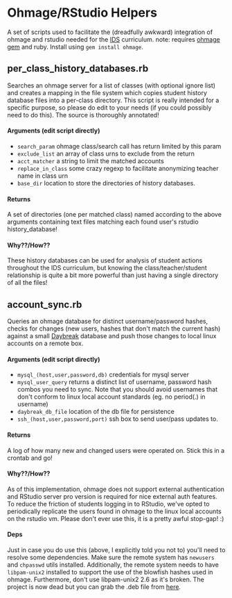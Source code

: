 # Ohmage/RStudio Helpers
A set of scripts used to facilitate the (dreadfully awkward) integration of ohmage and rstudio needed for the [IDS](https://wiki.mobilizingcs.org/ids) curriculum. note: requires [ohmage gem](github.com/ohmage/gem) and ruby. Install using `gem install ohmage`. 

## per_class_history_databases.rb
Searches an ohmage server for a list of classes (with optional ignore list) and creates a mapping in the file system which copies student history database files into a per-class directory. This script is really intended for a specific purpose, so please do edit to your needs (if you could possibly need to do this). The source is thoroughly annotated!

#### Arguments (edit script directly)
  * `search_param` ohmage class/search call has return limited by this param
  * `exclude_list` an array of class urns to exclude from the return
  * `acct_matcher` a string to limit the matched accounts
  * `replace_in_class` some crazy regexp to facilitate anonymizing teacher name in class urn
  * `base_dir` location to store the directories of history databases.

#### Returns
A set of directories (one per matched class) named according to the above arguments containing text files matching each found user's rstudio history_database!

#### Why??/How??
These history databases can be used for analysis of student actions throughout the IDS curriculum, but knowing the class/teacher/student relationship is quite a bit more powerful than just having a single directory of all the files!

## account_sync.rb
Queries an ohmage database for distinct username/password hashes, checks for changes (new users, hashes that don't match the current hash) against a small [Daybreak](https://github.com/propublica/daybreak) database and push those changes to local linux accounts on a remote box.

#### Arguments (edit script directly)
  * `mysql_(host,user,password,db)` credentials for mysql server
  * `mysql_user_query` returns a distinct list of username, password hash combos you need to sync. Note that you should avoid usernames that don't conform to linux local account standards (eg. no period(.) in username)
  * `daybreak_db_file` location of the db file for persistence
  * `ssh_(host,user,password,port)` ssh box to send user/pass updates to.

#### Returns
A log of how many new and changed users were operated on. Stick this in a crontab and go!

#### Why??/How??
As of this implementation, ohmage does not support external authentication and RStudio server pro version is required for nice external auth features. To reduce the friction of students logging in to RStudio, we've opted to periodically replicate the users found in ohmage to the linux local accounts on the rstudio vm. Please don't ever use this, it is a pretty awful stop-gap! :)

#### Deps
Just in case you do use this (above, I explicitly told you not to) you'll need to resolve some dependencies.  Make sure the remote system has `newusers` and `chpasswd` utils installed. Additionally, the remote system needs to have `libpam-unix2` installed to support the use of the blowfish hashes used in ohmage. Furthermore, don't use libpam-unix2 2.6 as it's broken. The project is now dead but you can grab the .deb file from [here](https://packages.debian.org/wheezy/admin/libpam-unix2).
